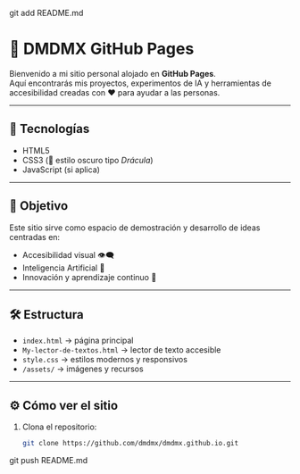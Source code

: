 git add README.md
# 🌌 DMDMX GitHub Pages

Bienvenido a mi sitio personal alojado en **GitHub Pages**.  
Aquí encontrarás mis proyectos, experimentos de IA y herramientas de accesibilidad creadas con ❤️ para ayudar a las personas.

---

## 🧠 Tecnologías
- HTML5  
- CSS3 (🎨 estilo oscuro tipo *Drácula*)  
- JavaScript (si aplica)

---

## 🎯 Objetivo
Este sitio sirve como espacio de demostración y desarrollo de ideas centradas en:
- Accesibilidad visual 👁️‍🗨️  
- Inteligencia Artificial 🤖  
- Innovación y aprendizaje continuo 🚀

---

## 🛠️ Estructura
- `index.html` → página principal  
- `My-lector-de-textos.html` → lector de texto accesible  
- `style.css` → estilos modernos y responsivos  
- `/assets/` → imágenes y recursos

---

## ⚙️ Cómo ver el sitio
1. Clona el repositorio:
   ```bash
   git clone https://github.com/dmdmx/dmdmx.github.io.git
git push README.md